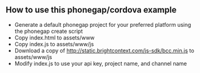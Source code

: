 How to use this phonegap/cordova example
----------------------------------------

- Generate a default phonegap project for your preferred platform using the phonegap create script
- Copy index.html to assets/www
- Copy index.js to assets/www/js
- Download a copy of http://static.brightcontext.com/js-sdk/bcc.min.js to assets/www/js
- Modify index.js to use your api key, project name, and channel name

